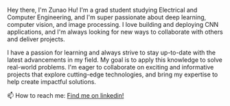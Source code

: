 Hey there, I'm Zunao Hu! I'm a grad student studying Electrical and Computer Engineering, and I'm super passionate about deep learning, computer vision, and image processing. I love building and deploying CNN applications, and I'm always looking for new ways to collaborate with others and deliver projects.

I have a passion for learning and always strive to stay up-to-date with the latest advancements in my field. My goal is to apply this knowledge to solve real-world problems. I'm eager to collaborate on exciting and informative projects that explore cutting-edge technologies, and bring my expertise to help create impactful solutions.

📫 How to reach me: [Find me on linkedin!](https://www.linkedin.com/in/zunao-hu-38b218271)

<!---
Zuna0hu/Zuna0hu is a ✨ special ✨ repository because its `README.md` (this file) appears on your GitHub profile.
You can click the Preview link to take a look at your changes.
--->
